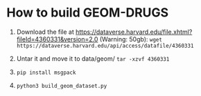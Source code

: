 # How to build GEOM-DRUGS

1. Download the file at https://dataverse.harvard.edu/file.xhtml?fileId=4360331&version=2.0   (Warning: 50gb):
     `wget https://dataverse.harvard.edu/api/access/datafile/4360331`
   
2. Untar it and move it to data/geom/
  `tar -xzvf 4360331`
3. `pip install msgpack`
4. `python3 build_geom_dataset.py`